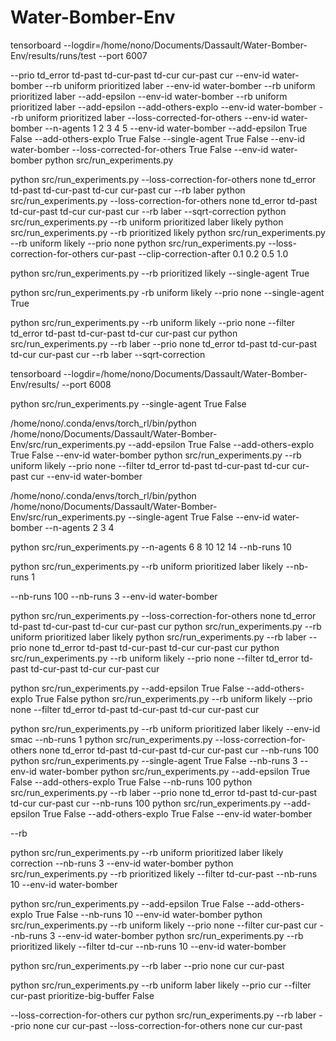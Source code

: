 # Water-Bomber-Env

tensorboard --logdir=/home/nono/Documents/Dassault/Water-Bomber-Env/results/runs/test --port 6007


 --prio td_error td-past td-cur-past td-cur cur-past cur --env-id water-bomber
 --rb uniform prioritized laber --env-id water-bomber
 --rb uniform prioritized laber --add-epsilon --env-id water-bomber
 --rb uniform prioritized laber --add-epsilon --add-others-explo --env-id water-bomber
 --rb uniform prioritized laber --loss-corrected-for-others --env-id water-bomber
 --n-agents 1 2 3 4 5 --env-id water-bomber 
 --add-epsilon True False --add-others-explo True False
 --single-agent True False  --env-id water-bomber 
 --loss-corrected-for-others True False --env-id water-bomber 
  python src/run_experiments.py


  python src/run_experiments.py --loss-correction-for-others none td_error td-past td-cur-past td-cur cur-past cur --rb laber 
  python src/run_experiments.py --loss-correction-for-others none td_error td-past td-cur-past td-cur cur-past cur --rb laber  --sqrt-correction
  python src/run_experiments.py --rb uniform prioritized laber likely
  python src/run_experiments.py --rb  prioritized  likely
  python src/run_experiments.py --rb uniform likely --prio none
  python src/run_experiments.py --loss-correction-for-others cur-past --clip-correction-after 0.1 0.2 0.5 1.0 

python src/run_experiments.py --rb prioritized likely --single-agent True

python src/run_experiments.py -rb uniform likely --prio none --single-agent True 

python src/run_experiments.py --rb uniform likely --prio none --filter td_error td-past td-cur-past td-cur cur-past cur
python src/run_experiments.py --rb laber --prio none td_error td-past td-cur-past td-cur cur-past cur --rb laber  --sqrt-correction

tensorboard --logdir=/home/nono/Documents/Dassault/Water-Bomber-Env/results/ --port 6008

python src/run_experiments.py --single-agent True False



/home/nono/.conda/envs/torch_rl/bin/python /home/nono/Documents/Dassault/Water-Bomber-Env/src/run_experiments.py  --add-epsilon True False --add-others-explo True False --env-id water-bomber 
python src/run_experiments.py --rb uniform likely --prio none --filter td_error td-past td-cur-past td-cur cur-past cur --env-id water-bomber

/home/nono/.conda/envs/torch_rl/bin/python /home/nono/Documents/Dassault/Water-Bomber-Env/src/run_experiments.py --single-agent True False  --env-id water-bomber --n-agents 2 3 4

python src/run_experiments.py --n-agents 6 8 10 12 14  --nb-runs 10 

python src/run_experiments.py --rb uniform prioritized laber likely --nb-runs 1

--nb-runs 100
--nb-runs 3 --env-id water-bomber 

python src/run_experiments.py --loss-correction-for-others none td_error td-past td-cur-past td-cur cur-past cur 
python src/run_experiments.py --rb uniform prioritized laber likely 
python src/run_experiments.py --rb laber --prio none td_error td-past td-cur-past td-cur cur-past cur 
python src/run_experiments.py --rb uniform likely --prio none --filter td_error td-past td-cur-past td-cur cur-past cur

python src/run_experiments.py --add-epsilon True False --add-others-explo True False 
python src/run_experiments.py --rb uniform likely --prio none --filter td_error td-past td-cur-past td-cur cur-past cur

python src/run_experiments.py --rb uniform prioritized laber likely --env-id smac --nb-runs 1
python src/run_experiments.py --loss-correction-for-others none td_error td-past td-cur-past td-cur cur-past cur --nb-runs 100
python src/run_experiments.py --single-agent True False --nb-runs 3  --env-id water-bomber 
 python src/run_experiments.py --add-epsilon True False --add-others-explo True False --nb-runs 100
 python src/run_experiments.py --rb laber --prio none td_error td-past td-cur-past td-cur cur-past cur --nb-runs 100
 python src/run_experiments.py --add-epsilon True False --add-others-explo True False --env-id water-bomber 

  --rb  

  python src/run_experiments.py --rb uniform prioritized laber likely correction --nb-runs 3 --env-id water-bomber 
 python src/run_experiments.py  --rb prioritized likely --filter td-cur-past --nb-runs 10 --env-id water-bomber

python src/run_experiments.py --add-epsilon True False --add-others-explo True False --nb-runs 10 --env-id water-bomber 
python src/run_experiments.py --rb uniform likely --prio none --filter cur-past cur --nb-runs 3 --env-id water-bomber
python src/run_experiments.py  --rb prioritized likely --filter td-cur --nb-runs 10 --env-id water-bomber


python src/run_experiments.py --rb laber --prio none cur cur-past

python src/run_experiments.py --rb uniform laber likely --prio cur --filter cur-past prioritize-big-buffer False 

--loss-correction-for-others cur
python src/run_experiments.py --rb laber --prio none cur cur-past --loss-correction-for-others none cur cur-past  
